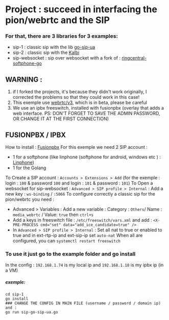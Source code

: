 # Project : succeed in interfacing the pion/webrtc and the SIP

### For that, there are 3 libraries for 3 examples:
- sip-1 : classic sip with the lib [go-sip-ua](https://github.com/cloudwebrtc/go-sip-ua)
- sip-2 : classic sip with the [Kalbi](https://github.com/KalbiProject/Kalbi)
- sip-websocket : sip over websocket with a fork of : [ringcentral-softphone-go](https://github.com/ringcentral/ringcentral-softphone-go)

## WARNING :
1. if I forked the projects, it's because they didn't work originally, I corrected the problems so that they could work in this case!
2. This exemple use [webrtc/v3](https://github.com/pion/webrtc), which is in beta, please be careful
3. We use an ipbx freeswitch, installed with fusionpbx (overlay that adds a web interface. PS: DON'T FORGET TO SAVE THE ADMIN PASSWORD, OR CHANGE IT AT THE FIRST CONNECTION)
## FUSIONPBX / IPBX
How to install : [Fusionpbx](https://docs.fusionpbx.com/en/latest/getting_started/quick_install.html)
For this exemple we need 2 SIP account :
- 1 for a softphone (like linphone (softphone for android, windows etc ) : [Linphone](https://www.linphone.org/))
- 1 for the Golang
 

To Create a SIP account : ```Accounts > Extensions > Add``` (for the exemple : login : ```100``` & password ```100``` and login : ```101``` & password : ```101```)
To Open a websocket for sip-websocket : ```Advanced > SIP profile > Internal``` : Add a new key : ```ws-binding``` / ```:5066```
To configure correctly a classic sip for the pion/webrtc you need :
- Advanced > Variables : Add a new variable :  Category : ```Others```/ Name : ```media_webrtc``` / Value: ```true``` then ```ctrl+s```
- Add a keys in freeswitch file : ```/etc/freeswitch/vars.xml``` and add : ```<X-PRE-PROCESS cmd="set" data="add_ice_candidate=true" />```
- In ```Advanced > SIP profile > Internal``` : Set all nat to true or enabled to true and in ext-rtp-ip and ext-sip-ip set ```auto-nat```
When all are configured, you can ```systemctl restart freeswitch```

### To use it just go to the example folder and go install

In the config : ```192.168.1.74``` is my local ip and ```192.168.1.10``` is my ipbx ip (in a VM)


##### exemple:
```
cd sip-1
go install
### CHANGE THE CONFIG IN MAIN FILE (username / password / domain ip) and :
go run sip-go-sip-ua.go
```

